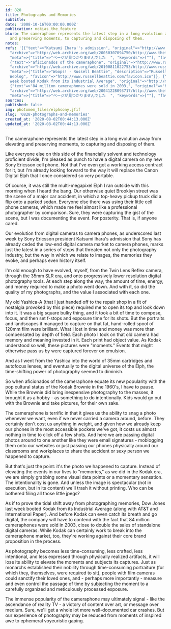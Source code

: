 ```yaml
---
id: 828
title: Photographs and Memories
subtitle: 
date: '2008-10-16T00:00:00.000Z'
publication: nokias_the_feature
blurb: The cameraphone represents the latest step in a long evolution away from elevating
  and preserving moments, to capturing and disposing of them.
notes: 
refs: '[{"text"=>"Katsumi Ihara''s admission", "original"=>"http://www.thefeature.com/article?articleid=100508",
  "archive"=>"http://web.archive.org/web/20050307094750/http://www.thefeature.com:80/article?articleid=100508",
  "meta"=>{"title"=>"ページが見つかりませんでした  ", "keywords"=>[""], "favicon"=>"http://www.thefeature.com/favicon.ico"}},
  {"text"=>"aficionados of the cameraphone", "original"=>"http://www.russellbeattie.com/notebook/1007306.html",
  "archive"=>"http://web.archive.org/web/20100811022753/http://www.russellbeattie.com:80/notebook/1007306.html",
  "meta"=>{"title"=>"Woops! - Russell Beattie", "description"=>"Russell Beattie''s
  Weblog", "favicon"=>"http://www.russellbeattie.com/favicon.ico"}}, {"text"=>"last
  week booted Kodak from its Industrial Average", "original"=>"http://money.cnn.com/2004/04/01/markets/dow/"},
  {"text"=>"84 million cameraphones were sold in 2003,", "original"=>"http://www.thefeature.com/article?articleid=100489",
  "archive"=>"http://web.archive.org/web/20041228093717/http://www.thefeature.com:80/article?articleid=100489",
  "meta"=>{"title"=>"ページが見つかりませんでした  ", "keywords"=>[""], "favicon"=>"http://www.thefeature.com/favicon.ico"}}]'
sources: 
published: false
img: photomem_files/elphsony.jfif
slug: '0828-photographs-and-memories'
created_at: '2020-08-02T00:44:13.000Z'
updated_at: '2020-08-02T00:44:13.000Z'
---
```

The cameraphone represents the latest step in a long evolution away from elevating and preserving moments, to capturing and disposing of them.

  
Like everyone else on this side of the financially solvent and technology proficient divide, I'm pleased as punch to have a digital camera on my new Sony Ericsson cell phone. Not that I've even got a working access contract for it, but I'm already looking forward to the way it will replace the Canon Digital Elph that I once considered so very portable.

Of course, it was still the multi-megapixel Elph I ran outside with this morning when I heard the bang. Our otherwise quiet Brooklyn street was the scene of a major car accident, in which a top-heavy pickup truck did a flip onto a parked sedan. Everyone else there was using their little cell phone cameras, which made me feel almost like a professional photographer by comparison. Sure, they were capturing the gist of the scene, but I was documenting the event. For posterity. That is, if anyone cared.

Our evolution from digital cameras to camera phones, as underscored last week by Sony Ericsson president Katsumi Ihara's admission that Sony has already ceded the low-end digital camera market to camera phones, marks just the latest in a series of steps that threaten not only the photography industry, but the way in which we relate to images, the memories they evoke, and perhaps even history itself.

I'm old enough to have evolved, myself, from the Twin Lens Reflex camera, through the 35mm SLR era, and onto progressively lower resolution digital photography tools. At each step along the way, the amount of time, energy, and money required to make a photo went down. And with it, so did the quality of my photographs, and the value I associated with each one.

My old Yashica-A (that I just handed off to the repair shop in a fit of nostalgia provoked by this piece) required me to open its top and look down into it. It was a big square bulky thing, and it took a bit of time to compose, focus, and then set f-stops and exposure time for its shots. But the portraits and landscapes it managed to capture on that fat, hand-rolled spool of 120mm film were brilliant. What I lost in time and money was more than compensated by depth of field. Each photo I took on that old camera had memory and meaning invested in it. Each print had object value. As Kodak understood so well, these pictures were "moments." Events that might otherwise pass us by were captured forever on emulsion.

And as I went from the Yashica into the world of 35mm cartridges and autofocus lenses, and eventually to the digital universe of the Elph, the time-shifting power of photography seemed to diminish.

So when aficionados of the cameraphone equate its new popularity with the pop cultural status of the Kodak Brownie in the 1960's, I have to pause. While the Brownie did bring inexpensive photography to the masses, it brought it as a hobby - as something to do intentionally. Kids would go out with the Brownie and take pictures, for their own sake.

The cameraphone is terrific in that it gives us the ability to snag a photo whenever we want, even if we never carried a camera around, before. They certainly don't cost us anything in weight, and given how we already keep our phones in the most accessible pockets we've got, it costs us almost nothing in time to click off a few shots. And here we are passing digital photos around to one another like they were email signatures - moblogging them onto our websites or just passing our phones physically around our classrooms and workplaces to share the accident or sexy person we happened to capture.

But that's just the point: it's the photo we happened to capture. Instead of elevating the events in our lives to "memories," as we did in the Kodak era, we are simply grabbing some visual data points or a momentary sensation. The intentionality is gone. And unless the image is spectacular (not in execution, but in its content) we'll trash it without printing. Who can be bothered filing all those little jpegs?

As if to prove the tidal shift away from photographing memories, Dow Jones last week booted Kodak from its Industrial Average (along with AT&T and International Paper). And before Kodak can even catch its breath and go digital, the company will have to contend with the fact that 84 million cameraphones were sold in 2003, close to double the sales of standalone digital cameras. While Kodak can certainly work to break into the cameraphone market, too, they're working against their core brand proposition in the process.

As photography becomes less time-consuming, less crafted, less intentional, and less expressed through physically realized artifacts, it will lose its ability to elevate the moments and subjects its captures. Just as monarchs established their nobility through time-consuming portraiture (for which they, themselves, were required to sit), people with film cameras could sanctify their loved ones, and - perhaps more importantly - measure and even control the passage of time by subjecting the moment to a carefully organized and meticulously processed exposure.

The immense popularity of the cameraphone may ultimately signal - like the ascendance of reality TV - a victory of content over art, or message over medium. Sure, we'll get a whole lot more well-documented car crashes. But our experience of photography may be reduced from moments of inspired awe to ephemeral voyeuristic gaping.
